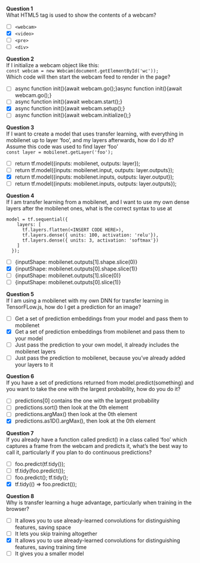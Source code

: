 **Question 1**<br>
What HTML5 tag is used to show the contents of a webcam?
- [ ] `<webcam>`
- [x] `<video>`
- [ ] `<pre>`
- [ ] `<div>`

**Question 2**<br>
If I initialize a webcam object like this:<br>
`const webcam = new Webcam(document.getElementById('wc'));`<br>
Which code will then start the webcam feed to render in the page?
- [ ] async function init(){await webcam.go();}async function init(){await webcam.go();}
- [ ] async function init(){await webcam.start();}
- [x] async function init(){await webcam.setup();}
- [ ] async function init(){await webcam.initialize();}

**Question 3**<br>
If I want to create a model that uses transfer learning, with everything in mobilenet up to layer ‘foo’, and my layers afterwards, how do I do it? Assume this code was used to find layer ‘foo’<br>
`const layer = mobilenet.getLayer('foo');`
- [ ] return tf.model({inputs: mobilenet, outputs: layer});
- [ ] return tf.model({inputs: mobilenet.input, outputs: layer.outputs});
- [x] return tf.model({inputs: mobilenet.inputs, outputs: layer.output});
- [ ] return tf.model({inputs: mobilenet.inputs, outputs: layer.outputs});

**Question 4**<br>
If I am transfer learning from a mobilenet, and I want to use my own dense layers after the mobilenet ones, what is the correct syntax to use at <INSERT CODE HERE>
```
model = tf.sequential({
    layers: [
      tf.layers.flatten(<INSERT CODE HERE>),
      tf.layers.dense({ units: 100, activation: 'relu'}),
      tf.layers.dense({ units: 3, activation: 'softmax'})
    ]
  });
```
- [ ] {inputShape: mobilenet.outputs[1].shape.slice(0)}
- [x] {inputShape: mobilenet.outputs[0].shape.slice(1)}
- [ ] {inputShape: mobilenet.outputs[1].slice(0)}
- [ ] {inputShape: mobilenet.outputs[0].slice(1)}

**Question 5**<br>
If I am using a mobilenet with my own DNN for transfer learning in TensorFLow.js, how do I get a prediction for an image?
- [ ] Get a set of prediction embeddings from your model and pass them to mobilenet
- [x] Get a set of prediction embeddings from mobilenet and pass them to your model
- [ ] Just pass the prediction to your own model, it already includes the mobilenet layers
- [ ] Just pass the prediction to mobilenet, because you’ve already added your layers to it

**Question 6**<br>
If you have a set of predictions returned from model.predict(something) and you want to take the one with the largest probability, how do you do it? 
- [ ] predictions[0] contains the one with the largest probability
- [ ] predictions.sort() then look at the 0th element
- [ ] predictions.argMax() then look at the 0th element
- [x] predictions.as1D().argMax(), then look at the 0th element

**Question 7**<br>
If you already have a function called predict() in a class called ‘foo’  which captures a frame from the webcam and predicts it, what’s the best way to call it, particularly if you plan to do continuous predictions?
- [ ] foo.predict(tf.tidy());
- [ ] tf.tidy(foo.predict());
- [ ] foo.predict(); tf.tidy();
- [x] tf.tidy(() => foo.predict());

**Question 8**<br>
Why is transfer learning a huge advantage, particularly when training in the browser?
- [ ] It allows you to use already-learned convolutions for distinguishing features, saving space
- [ ] It lets you skip training altogether
- [x] It allows you to use already-learned convolutions for distinguishing features, saving training time
- [ ] It gives you a smaller model
